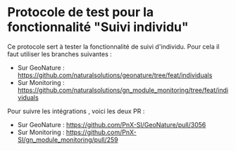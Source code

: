 # Protocole de test pour la fonctionnalité "Suivi individu"

Ce protocole sert à tester la fonctionnalité de suivi d'individu. 
Pour cela il faut utiliser les branches suivantes : 

- Sur GeoNature : https://github.com/naturalsolutions/geonature/tree/feat/individuals
- Sur Monitoring : https://github.com/naturalsolutions/gn_module_monitoring/tree/feat/individuals

Pour suivre les intégrations , voici les deux PR : 

- Sur GeoNature : https://github.com/PnX-SI/GeoNature/pull/3056
- Sur Monitoring : https://github.com/PnX-SI/gn_module_monitoring/pull/259

